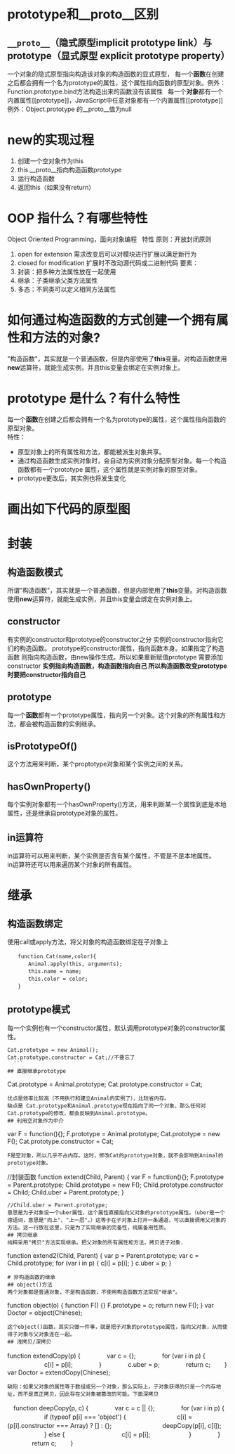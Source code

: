 # prototype和__proto__区别
## ```__proto__```（隐式原型implicit prototype link）与prototype（显式原型 explicit prototype property）
一个对象的隐式原型指向构造该对象的构造函数的显式原型， 
每一个**函数**在创建之后都会拥有一个名为prototype的属性，这个属性指向函数的原型对象。例外：Function.prototype.bind方法构造出来的函数没有该属性   
每一个**对象**都有一个内置属性[[prototype]]，JavaScript中任意对象都有一个内置属性[[prototype]]例外：Object.prototype 的__proto__值为null 
# new的实现过程
1. 创建一个空对象作为this
2. this.__proto__指向构造函数prototype
3. 运行构造函数
4. 返回this（如果没有return）

# OOP 指什么？有哪些特性
Object Oriented Programming，面向对象编程  
特性
原则：开放封闭原则  
1. open for extension 需求改变后可以对模块进行扩展以满足新行为
2. closed for modification 扩展时不改动源代码或二进制代码
要素：
1. 封装：把多种方法属性放在一起使用
2. 继承：子类继承父类方法属性
3. 多态：不同类可以定义相同方法属性
# 如何通过构造函数的方式创建一个拥有属性和方法的对象? 
"构造函数"，其实就是一个普通函数，但是内部使用了**this**变量。对构造函数使用**new**运算符，就能生成实例，并且this变量会绑定在实例对象上。 
# prototype 是什么？有什么特性 
每一个**函数**在创建之后都会拥有一个名为prototype的属性，这个属性指向函数的原型对象。  
特性：
- 原型对象上的所有属性和方法，都能被派生对象共享。 
- 通过构造函数生成实例对象时，会自动为实例对象分配原型对象。每一个构造函数都有一个prototype 属性，这个属性就是实例对象的原型对象。
- prototype更改后，其实例也将发生变化
# 画出如下代码的原型图





# 封装
##  构造函数模式
所谓"构造函数"，其实就是一个普通函数，但是内部使用了**this**变量。对构造函数使用**new**运算符，就能生成实例，并且this变量会绑定在实例对象上。  
## constructor
有实例的constructor和prototype的constructor之分
实例的constructor指向它们的构造函数。
prototype的constructor属性，指向函数本身。如果指定了构造函数 则指向构造函数，由new操作生成。所以如果重新赋值prototype 需要添加constructor
**实例指向构造函数，构造函数指向自己 所以构造函数改变prototype时要把constructor指向自己**
## prototype
每一个**函数**都有一个prototype属性，指向另一个对象。这个对象的所有属性和方法，都会被构造函数的实例继承。

##  isPrototypeOf()
这个方法用来判断，某个proptotype对象和某个实例之间的关系。
## hasOwnProperty()
每个实例对象都有一个hasOwnProperty()方法，用来判断某一个属性到底是本地属性，还是继承自prototype对象的属性。
## in运算符
in运算符可以用来判断，某个实例是否含有某个属性，不管是不是本地属性。  
in运算符还可以用来遍历某个对象的所有属性。
# 继承
## 构造函数绑定
使用call或apply方法，将父对象的构造函数绑定在子对象上
```
　　function Cat(name,color){
　　　　Animal.apply(this, arguments);
　　　　this.name = name;
　　　　this.color = color;
　　}
  ```
## prototype模式
每一个实例也有一个constructor属性，默认调用prototype对象的constructor属性。
```
Cat.prototype = new Animal();
Cat.prototype.constructor = Cat;//不要忘了
  ```
## 直接继承prototype
```
Cat.prototype = Animal.prototype;
Cat.prototype.constructor = Cat;
```
优点是效率比较高（不用执行和建立Animal的实例了），比较省内存。  
缺点是 Cat.prototype和Animal.prototype现在指向了同一个对象，那么任何对Cat.prototype的修改，都会反映到Animal.prototype。
## 利用空对象作为中介
```
var F = function(){};
F.prototype = Animal.prototype;
Cat.prototype = new F();
Cat.prototype.constructor = Cat;
```
F是空对象，所以几乎不占内存。这时，修改Cat的prototype对象，就不会影响到Animal的prototype对象。

```
//封装函数
function extend(Child, Parent) {
  var F = function(){};
  F.prototype = Parent.prototype;
  Child.prototype = new F();
  Child.prototype.constructor = Child;
  Child.uber = Parent.prototype;
}
```
//Child.uber = Parent.prototype;   
意思是为子对象设一个uber属性，这个属性直接指向父对象的prototype属性。（uber是一个德语词，意思是"向上"、"上一层"。）这等于在子对象上打开一条通道，可以直接调用父对象的方法。这一行放在这里，只是为了实现继承的完备性，纯属备用性质。
## 拷贝继承
纯粹采用"拷贝"方法实现继承。把父对象的所有属性和方法，拷贝进子对象.
```
function extend2(Child, Parent) {
  var p = Parent.prototype;
  var c = Child.prototype;
  for (var i in p) {
    c[i] = p[i];
    }
  c.uber = p;
}
```
# 非构造函数的继承
## object()方法
两个对象都是普通对象，不是构造函数，不使用构造函数方法实现"继承"。
```
function object(o) {
  function F() {}
  F.prototype = o;
  return new F();
}
var Doctor = object(Chinese);
```
这个object()函数，其实只做一件事，就是把子对象的prototype属性，指向父对象，从而使得子对象与父对象连在一起。
## 浅拷贝/深拷贝

```
function extendCopy(p) {
　　　　var c = {};
　　　　for (var i in p) { 
　　　　　　c[i] = p[i];
　　　　}
　　　　c.uber = p;
　　　　return c;
　　}
var Doctor = extendCopy(Chinese);
```
缺陷：如果父对象的属性等于数组或另一个对象，那么实际上，子对象获得的只是一个内存地址，而不是真正拷贝，因此存在父对象被篡改的可能。下面深拷贝
```
　function deepCopy(p, c) {
　　　　var c = c || {};
　　　　for (var i in p) {
　　　　　　if (typeof p[i] === 'object') {
　　　　　　　　c[i] = (p[i].constructor === Array) ? [] : {};
　　　　　　　　deepCopy(p[i], c[i]);
　　　　　　} else {
　　　　　　　　　c[i] = p[i];
　　　　　　}
　　　　}
　　　　return c;
　　}
```

















